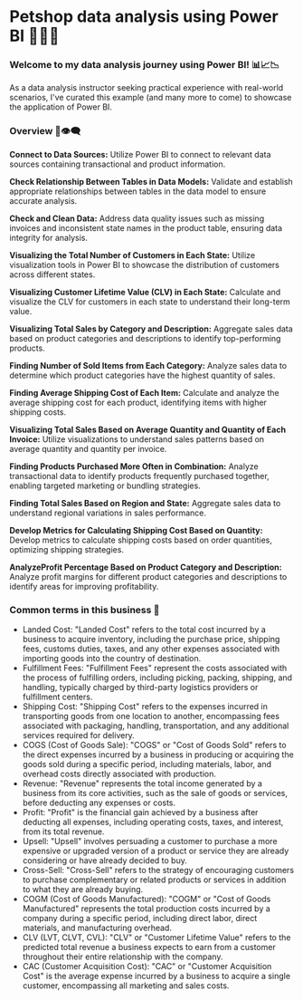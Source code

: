 # Petshop data analysis using Power BI 🐶😺🐾

### Welcome to my data analysis journey using Power BI! 📊📈📉

As a data analysis instructor seeking practical experience with real-world scenarios, I've curated this example (and many more to come) to showcase the application of Power BI.

### Overview 💬👁️‍🗨️

**Connect to Data Sources:**
Utilize Power BI to connect to relevant data sources containing transactional and product information.

**Check Relationship Between Tables in Data Models:**
Validate and establish appropriate relationships between tables in the data model to ensure accurate analysis.

**Check and Clean Data:**
Address data quality issues such as missing invoices and inconsistent state names in the product table, ensuring data integrity for analysis.

**Visualizing the Total Number of Customers in Each State:**
Utilize visualization tools in Power BI to showcase the distribution of customers across different states.

**Visualizing Customer Lifetime Value (CLV) in Each State:**
Calculate and visualize the CLV for customers in each state to understand their long-term value.

**Visualizing Total Sales by Category and Description:**
Aggregate sales data based on product categories and descriptions to identify top-performing products.

**Finding Number of Sold Items from Each Category:**
Analyze sales data to determine which product categories have the highest quantity of sales.

**Finding Average Shipping Cost of Each Item:**
Calculate and analyze the average shipping cost for each product, identifying items with higher shipping costs.

**Visualizing Total Sales Based on Average Quantity and Quantity of Each Invoice:**
Utilize visualizations to understand sales patterns based on average quantity and quantity per invoice.

**Finding Products Purchased More Often in Combination:**
Analyze transactional data to identify products frequently purchased together, enabling targeted marketing or bundling strategies.

**Finding Total Sales Based on Region and State:**
Aggregate sales data to understand regional variations in sales performance.

**Develop Metrics for Calculating Shipping Cost Based on Quantity:**
Develop metrics to calculate shipping costs based on order quantities, optimizing shipping strategies.

**AnalyzeProfit Percentage Based on Product Category and Description:**
Analyze profit margins for different product categories and descriptions to identify areas for improving profitability.

### Common terms in this business 📖
- Landed Cost: "Landed Cost" refers to the total cost incurred by a business to acquire inventory, including the purchase price, shipping fees, customs duties, taxes, and any other expenses associated with importing goods into the country of destination.
- Fulfillment Fees: "Fulfillment Fees" represent the costs associated with the process of fulfilling orders, including picking, packing, shipping, and handling, typically charged by third-party logistics providers or fulfillment centers.
- Shipping Cost: "Shipping Cost" refers to the expenses incurred in transporting goods from one location to another, encompassing fees associated with packaging, handling, transportation, and any additional services required for delivery.
- COGS (Cost of Goods Sale): "COGS" or "Cost of Goods Sold" refers to the direct expenses incurred by a business in producing or acquiring the goods sold during a specific period, including materials, labor, and overhead costs directly associated with production.
- Revenue: "Revenue" represents the total income generated by a business from its core activities, such as the sale of goods or services, before deducting any expenses or costs.
- Profit: "Profit" is the financial gain achieved by a business after deducting all expenses, including operating costs, taxes, and interest, from its total revenue.
- Upsell: "Upsell" involves persuading a customer to purchase a more expensive or upgraded version of a product or service they are already considering or have already decided to buy.
- Cross-Sell: "Cross-Sell" refers to the strategy of encouraging customers to purchase complementary or related products or services in addition to what they are already buying.
- COGM (Cost of Goods Manufactured): "COGM" or "Cost of Goods Manufactured" represents the total production costs incurred by a company during a specific period, including direct labor, direct materials, and manufacturing overhead.
- CLV (LVT, CLVT, CVL): "CLV" or "Customer Lifetime Value" refers to the predicted total revenue a business expects to earn from a customer throughout their entire relationship with the company.
- CAC (Customer Acquisition Cost): "CAC" or "Customer Acquisition Cost" is the average expense incurred by a business to acquire a single customer, encompassing all marketing and sales costs.

